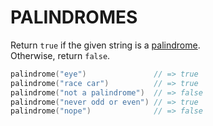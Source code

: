 # PALINDROMES
Return `true` if the given string is a [palindrome](https://en.wikipedia.org/wiki/Palindrome).<br>Otherwise, return `false`.

```go
palindrome("eye")               // => true
palindrome("race car")          // => true
palindrome("not a palindrome")  // => false
palindrome("never odd or even") // => true
palindrome("nope")              // => false
```
